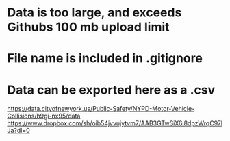 # Data is too large, and exceeds Githubs 100 mb upload limit
# File name is included in .gitignore
# Data can be exported here as a .csv
https://data.cityofnewyork.us/Public-Safety/NYPD-Motor-Vehicle-Collisions/h9gi-nx95/data
https://www.dropbox.com/sh/oib54jvvujytvm7/AAB3GTwSiX6i8dpzWrqC97lJa?dl=0


